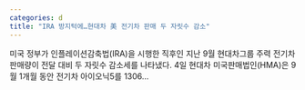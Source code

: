 ```yaml
---
categories: d
title: "IRA 방지턱에…현대차 美 전기차 판매 두 자릿수 감소"
---
```

미국 정부가 인플레이션감축법(IRA)을 시행한 직후인 지난 9월 현대차그룹 주력 전기차 판매량이 전달 대비 두 자릿수 감소세를 나타냈다. 4일 현대차 미국판매법인(HMA)은 9월 1개월 동안 전기차 아이오닉5를 1306...